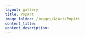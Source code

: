 ```yaml
---
layout: gallery
title: PopArt
image_folder: /images/AiArt/PopArt
content_title:
content_description:
---
```

